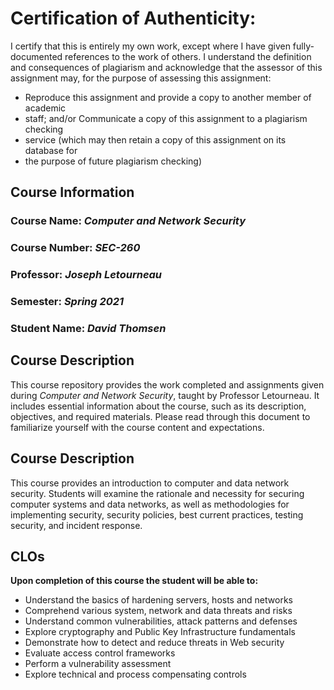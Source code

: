 # Certification of Authenticity:
I certify that this is entirely my own work, except where I have given
fully-documented references to the work of others. I understand the definition
and consequences of plagiarism and acknowledge that the assessor of this
assignment may, for the purpose of assessing this assignment:
- Reproduce this assignment and provide a copy to another member of academic
- staff; and/or Communicate a copy of this assignment to a plagiarism checking
- service (which may then retain a copy of this assignment on its database for
- the purpose of future plagiarism checking)

## Course Information

### Course Name: _Computer and Network Security_
### Course Number: _SEC-260_
### Professor: _Joseph Letourneau_
### Semester: _Spring 2021_
### Student Name: _David Thomsen_

## Course Description

This course repository provides the work completed and assignments given during _Computer and Network Security_, taught by Professor Letourneau. It includes essential information about the course, such as its description, objectives, and required materials. Please read through this document to familiarize yourself with the course content and expectations.

## Course Description

This course provides an introduction to computer and data network security. Students will examine the rationale and necessity for securing computer systems and data networks, as well as methodologies for implementing security, security policies, best current practices, testing security, and incident response.


## CLOs

**Upon completion of this course the student will be able to:** 

- Understand the basics of hardening servers, hosts and networks
- Comprehend various system, network and data threats and risks
- Understand common vulnerabilities, attack patterns and defenses
- Explore cryptography and Public Key Infrastructure fundamentals
- Demonstrate how to detect and reduce threats in Web security
- Evaluate access control frameworks 
- Perform a vulnerability assessment
- Explore technical and process compensating controls
